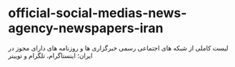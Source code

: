 # official-social-medias-news-agency-newspapers-iran
لیست کاملی از شبکه های اجتماعی رسمی خبرگزاری ها و روزنامه های دارای مجوز در ایران؛ اینستاگرام، تلگرام و توییتر

